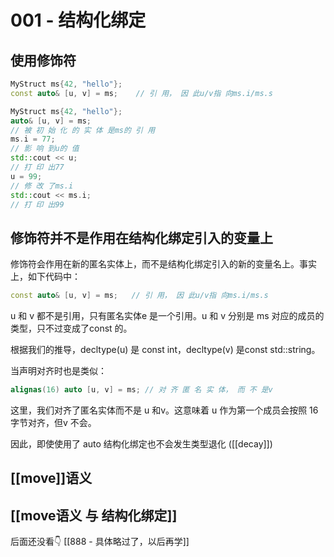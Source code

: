 # 001 - 结构化绑定


## 使用修饰符

```c++
MyStruct ms{42, "hello"};
const auto& [u, v] = ms;    // 引 用， 因 此u/v指 向ms.i/ms.s
```

```c++
MyStruct ms{42, "hello"};
auto& [u, v] = ms;
// 被 初 始 化 的 实 体 是ms的 引 用
ms.i = 77;
// 影 响 到u的 值
std::cout << u;
// 打 印 出77
u = 99;
// 修 改 了ms.i
std::cout << ms.i;
// 打 印 出99
```


## 修饰符并不是作用在结构化绑定引入的变量上

修饰符会作用在新的匿名实体上，而不是结构化绑定引入的新的变量名上。事实上，如下代码中：

```c++
const auto& [u, v] = ms;   // 引 用， 因 此u/v指 向ms.i/ms.s
```


u 和 v 都不是引用，只有匿名实体e 是一个引用。u 和 v 分别是 ms 对应的成员的类型，只不过变成了const 的。

根据我们的推导，decltype(u) 是 const int，decltype(v) 是const std::string。


当声明对齐时也是类似：

```c++
alignas(16) auto [u, v] = ms; // 对 齐 匿 名 实 体， 而 不 是v

```
这里，我们对齐了匿名实体而不是 u 和v。这意味着 u 作为第一个成员会按照 16 字节对齐，但v 不会。

因此，即使使用了 auto 结构化绑定也不会发生类型退化 ([[decay]])

## [[move]]语义

## [[move语义 与 结构化绑定]]

后面还没看👇
[[888 - 具体略过了，以后再学]]